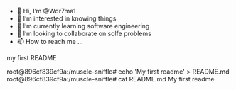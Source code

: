 - 👋 Hi, I’m @Wdr7ma1
- 👀 I’m interested in knowing things
- 🌱 I’m currently learning software engineering 
- 💞️ I’m looking to collaborate on solfe problems 
- 📫 How to reach me ...

<!---
Wdr7ma1/Wdr7ma1 is a ✨ special ✨ repository because its `README.md` (this file) appears on your GitHub profile.
You can click the Preview link to take a look at your changes.
---> my first README
root@896cf839cf9a:/muscle-sniffle# echo 'My first readme' > README.md root@896cf839cf9a:/muscle-sniffle# cat README.md My first readme
